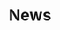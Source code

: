 ---
page_icon: news
page_id: news
page_stylesheet: news
title: News
artwork: '{{ _site_root }}assets/img/prism.jpg'
vertical_position: bottom
horizontal_position: center
quote_position: right
_default_folder_template: article
_fieldset: news
_template: news
background_color: '#FBFBFB'
enable_scrim: "1"
---